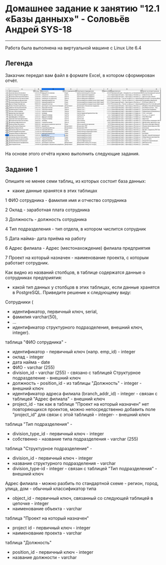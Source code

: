 
# Домашнее задание к занятию "12.1 «Базы данных»" - Соловьёв Андрей SYS-18

---

Работа была выполнена на виртуальной машине с Linux Lite 6.4


## Легенда

Заказчик передал вам файл в формате Excel, в котором сформирован отчёт.

![Exel.png](https://github.com/Andrewsolo1969/12-1-hw/blob/main/img/Exel.png)

На основе этого отчёта нужно выполнить следующие задания.


## Задание 1


Опишите не менее семи таблиц, из которых состоит база данных:

- какие данные хранятся в этих таблицах

1 ФИО сотрудника - фамилия имя и отчество сотрудника

2 Оклад - заработная плата сотрудника

3 Должность -  должность сотрудника

4 Тип подразделения - тип отдела, в котором числится сотрудник

5 Дата найма- дата приёма на работу

6 Адрес филиала - Адрес (местонахождение) филиала предприятия

7 Проект на который назначен - наименование проекта, с которым работает сотрудник.

Как видно из названий столбцов, в таблице содержатся данные о сотрудниках предприятия:

- какой тип данных у столбцов в этих таблицах, если данные хранятся в PostgreSQL.
Приведите решение к следующему виду:

Сотрудники (

  - идентификатор, первичный ключ, serial,
  - фамилия varchar(50),
  - ...
  - идентификатор структурного подразделения, внешний ключ, integer).

таблица "ФИО сотрудника" - 
- идентификатор - первичный ключ (напр. emp_id) - integer
- оклад - integer
- дата найма - date
- ФИО - varchar (255)
- division_id - varchar (255) - связано с таблицей Структурное подразделение - внешний ключ
- должность - position_id - из таблицы "Должность" - integer - внешний ключ
- идентификатор адреса филиала (branch_addr_id) - integer - связан с таблицей "Адрес филиала" - внешний ключ
- project_id - так как в таблице "Проект на который назначен" нет повторяющихся проектов, можно непосредственно добавить поле "project_id" для связи с этой таблицей - integer- - внешний ключ

таблица "Тип подразделения" - 
- division_type_id - первичный ключ - integer
- собственно - название типа подразделения - varchar (255)

таблица "Структурное подразделение" - 
- division_id - первичный ключ - integer 
- название структурного подразделения - varchar
- division_type-id - integer - связан с таблицей "Тип подразделения" - внешний ключ

Адрес филиала - можно разбить по стандартной схеме - регион, город, улица, дом - обычный классификатор типа
- object_id - первичный ключ, связанный со следующей таблицей в цепочке - integer
- наименование объекта - varchar


таблица "Проект на который назначен"
- project id - первичный ключ - integer
- наименование проекта - varchar

таблица "Должность" 
- position_id - первичный ключ - integer
- название должности - varchar













